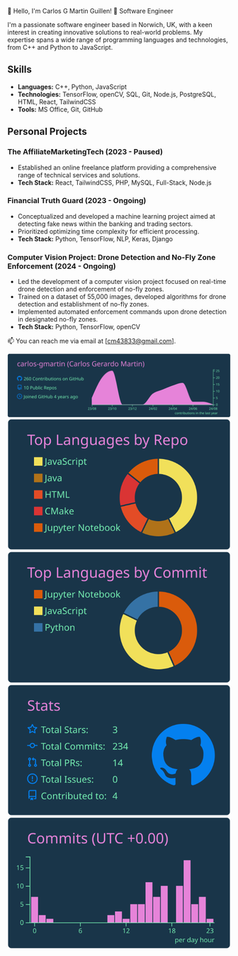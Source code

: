 👋 Hello, I'm Carlos G Martin Guillen! 🚀 Software Engineer

I'm a passionate software engineer based in Norwich, UK, with a keen interest in creating innovative solutions to real-world problems. My expertise spans a wide range of programming languages and technologies, from C++ and Python to JavaScript.

## Skills
- **Languages:** C++, Python, JavaScript
- **Technologies:** TensorFlow, openCV, SQL, Git, Node.js, PostgreSQL, HTML, React, TailwindCSS
- **Tools:** MS Office, Git, GitHub

## Personal Projects
### The AffiliateMarketingTech (2023 - Paused)
- Established an online freelance platform providing a comprehensive range of technical services and solutions.
- **Tech Stack:** React, TailwindCSS, PHP, MySQL, Full-Stack, Node.js

### Financial Truth Guard (2023 - Ongoing)
- Conceptualized and developed a machine learning project aimed at detecting fake news within the banking and trading sectors.
- Prioritized optimizing time complexity for efficient processing.
- **Tech Stack:** Python, TensorFlow, NLP, Keras, Django

### Computer Vision Project: Drone Detection and No-Fly Zone Enforcement (2024 - Ongoing)
- Led the development of a computer vision project focused on real-time drone detection and enforcement of no-fly zones.
- Trained on a dataset of 55,000 images, developed algorithms for drone detection and establishment of no-fly zones.
- Implemented automated enforcement commands upon drone detection in designated no-fly zones.
- **Tech Stack:** Python, TensorFlow, openCV

📫 You can reach me via email at [cm43833@gmail.com].

[![](https://raw.githubusercontent.com/carlos-gmartin/carlos-gmartin/master/profile-summary-card-output/cobalt/0-profile-details.svg)](https://github.com/vn7n24fzkq/github-profile-summary-cards)
[![](https://raw.githubusercontent.com/carlos-gmartin/carlos-gmartin/master/profile-summary-card-output/cobalt/1-repos-per-language.svg)](https://github.com/vn7n24fzkq/github-profile-summary-cards) [![](https://raw.githubusercontent.com/carlos-gmartin/carlos-gmartin/master/profile-summary-card-output/cobalt/2-most-commit-language.svg)](https://github.com/vn7n24fzkq/github-profile-summary-cards)
[![](https://raw.githubusercontent.com/carlos-gmartin/carlos-gmartin/master/profile-summary-card-output/cobalt/3-stats.svg)](https://github.com/vn7n24fzkq/github-profile-summary-cards) [![](https://raw.githubusercontent.com/carlos-gmartin/carlos-gmartin/master/profile-summary-card-output/cobalt/4-productive-time.svg)](https://github.com/vn7n24fzkq/github-profile-summary-cards)

